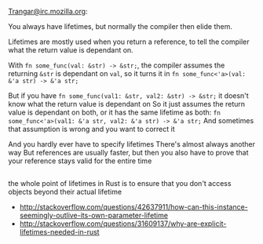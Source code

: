 Trangar@irc.mozilla.org:

You always have lifetimes, but normally the compiler then elide them.

Lifetimes are mostly used when you return a reference, to tell the compiler what the return value is dependant on.

With `fn some_func(val: &str) -> &str;`, the compiler assumes the returning `&str` is dependant on `val`, so it turns it in `fn some_func<'a>(val: &'a str) -> &'a str;`

But if you have `fn some_func(val1: &str, val2: &str) -> &str;` it doesn't know what the return value is dependant on 
So it just assumes the return value is dependant on both, or it has the same lifetime as both: `fn some_func<'a>(val1: &'a str, val2: &'a str) -> &'a str;` 
And sometimes that assumption is wrong and you want to correct it 

And you hardly ever have to specify lifetimes 
There's almost always another way 
But references are usually faster, but then you also have to prove that your reference stays valid for the entire time 

##

the whole point of lifetimes in Rust is to ensure that you don't access objects beyond their actual lifetime

- http://stackoverflow.com/questions/42637911/how-can-this-instance-seemingly-outlive-its-own-parameter-lifetime
- http://stackoverflow.com/questions/31609137/why-are-explicit-lifetimes-needed-in-rust

